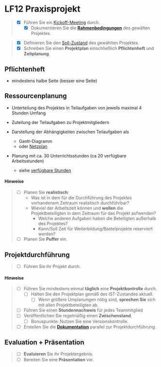 # LF12 Praxisprojekt

> * [x] Führen Sie ein [Kickoff-Meeting](../theorie/phasen/initiierung.md#kickoff-meeting) durch.
>   * [x] Dokumentieren Sie die **[Rahmenbedingungen](../theorie/phasen/initiierung.md#rahmenbedingungen)** des gewälten Projektes.

> * [x] Definieren Sie den [Soll-Zustand](../theorie/phasen/analyse.md#soll-zustand) des gewählten Projektes.
>  * [x] Schreiben Sie einen **Projektplan** einschließlich **Pflichtenheft** und **Zeitplanung**.

## Pflichtenheft

* mindestens halbe Seite (besser eine Seite)

## Ressourcenplanung

* Unterteilung des Projektes in Teilaufgaben von jeweils maximal 4 Stunden Umfang

* Zuteilung der Teilaufgaben zu Projektmitgliedern

* Darstellung der Abhängigkeiten zwischen Teilaufgaben als 
  * Gantt-Diagramm
  * oder [Netzplan](https://johannesloetzsch.github.io/LF7/pruefung/netzplan.html)

* Planung mit ca. 30 Unterrichtsstunden (ca 20 verfügbare Arbeitsstunden)
  * siehe [verfügbare Stunden](../orga.md#zeitplan)

#### Hinweise

> * [ ] Planen Sie **realistisch**:
>   * Was ist in dem für die Durchführung des Projektes vorhandenem Zeitraum realistisch durchführbar?
>   * Wieviel der Arbeitszeit können und **wollen** die Projektbeteiligten in dem Zeitraum für das Projekt aufwenden?
>     * Welche anderen Aufgaben haben die Beteiligten außerhalb des Projektes?
>     * Kann/Soll Zeit für Weiterbildung/Bastelprojekte reserviert werden?
> * [ ] Planen Sie **Puffer** ein.

## Projektdurchführung
> * [ ] Führen Sie ihr Projekt durch.

#### Hinweise
> * [ ] Führen Sie mindestens einmal **täglich** eine **Projektkontrolle** durch.
>   * [ ] Halten Sie den Projektplan gemäß des IST-Zustandes aktuell.
>     * [ ] Wenn größere Umplanungen nötig sind, **sprechen Sie** sich mit allen Projektbeteiligten ab.
> * [ ] Führen Sie einen **Stundennachweis** für jedes Teammitglied
> * [ ] Veröffentlichen Sie regelmäßig einen **Zwischenstand**.
>   * [ ] Bonuspunkte: Nutzen Sie eine Versionskontrolle.
> * [ ] Erstellen Sie die **[Dokumentation](../theorie/qualitaet/dokumentation.md)** parallel zur Projektdurchführung.


## Evaluation + Präsentation
> * [ ] **Evaluieren** Sie ihr Projektergebnis.
> * [ ] Bereiten Sie eine **Präsentation** vor.
